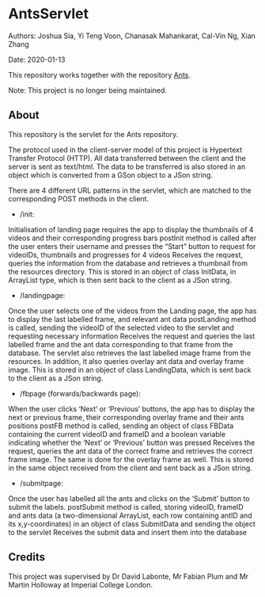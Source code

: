 # AntsServlet

Authors: Joshua Sia, Yi Teng Voon, Chanasak Mahankarat, Cal-Vin Ng, Xian Zhang

Date: 2020-01-13

This repository works together with the repository [Ants](https://github.com/joshsia/Ants).

Note: This project is no longer being maintained.

## About

This repository is the servlet for the Ants repository.

The protocol used in the client-server model of this project is Hypertext Transfer Protocol (HTTP). All data transferred between the client and the server is sent as text/html. The data to be transferred is also stored in an object which is converted from a GSon object to a JSon string.

There are 4 different URL patterns in the servlet, which are matched to the corresponding POST methods in the client.

- /init:

Initialisation of landing page requires the app to display the thumbnails of 4 videos and their corresponding progress bars postInit method is called after the user enters their username and presses the “Start” button to request for videoIDs, thumbnails and progresses for 4 videos Receives the request, queries the information from the database and retrieves a thumbnail from the resources directory. This is stored in an object of class InitData, in ArrayList type, which is then sent back to the client as a JSon string.

- /landingpage:

Once the user selects one of the videos from the Landing page, the app has to display the last labelled frame, and relevant ant data postLanding method is called, sending the videoID of the selected video to the servlet and requesting necessary information Receives the request and queries the last labelled frame and the ant data corresponding to that frame from the database. The servlet also retrieves the last labelled image frame from the resources. In addition, it also queries overlay ant data and overlay frame image. This is stored in an object of class LandingData, which is sent back to the client as a JSon string.

- /fbpage (forwards/backwards page):

When the user clicks ‘Next’ or ‘Previous’ buttons, the app has to display the next or previous frame, their corresponding overlay frame and their ants positions postFB method is called, sending an object of class FBData containing the current videoID and frameID and a boolean variable indicating whether the ‘Next’ or ‘Previous’ button was pressed Receives the request, queries the ant data of the correct frame and retrieves the correct frame image. The same is done for the overlay frame as well. This is stored in the same object received from the client and sent back as a JSon string.

- /submitpage:

Once the user has labelled all the ants and clicks on the ‘Submit’ button to submit the labels. postSubmit method is called, storing videoID, frameID and ants data (a two-dimensional ArrayList, each row containing antID and its x,y-coordinates) in an object of class SubmitData and sending the object to the servlet Receives the submit data and insert them into the database


## Credits

This project was supervised by Dr David Labonte, Mr Fabian Plum and Mr Martin Holloway at Imperial College London.
